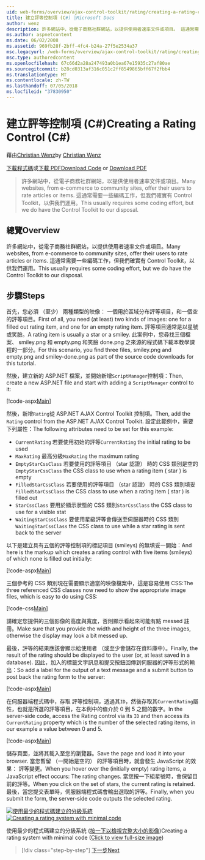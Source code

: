 ```yaml
---
uid: web-forms/overview/ajax-control-toolkit/rating/creating-a-rating-control-cs
title: 建立評等控制項 (C#) |Microsoft Docs
author: wenz
description: 許多網站中，從電子商務社群網站，以提供使用者速率文件或項目。 這通常需要一些編碼工作，但我們確實有...
ms.author: aspnetcontent
ms.date: 06/02/2008
ms.assetid: 969fb28f-2bff-4fc4-b24a-27f5e2534a37
msc.legacyurl: /web-forms/overview/ajax-control-toolkit/rating/creating-a-rating-control-cs
msc.type: authoredcontent
ms.openlocfilehash: 67c66d2a28a247493a0b1ea67e15935c27af80ae
ms.sourcegitcommit: b28cd0313af316c051c2ff8549865bff67f2fbb4
ms.translationtype: MT
ms.contentlocale: zh-TW
ms.lasthandoff: 07/05/2018
ms.locfileid: "37830950"
---
```

<a name="creating-a-rating-control-c"></a><span data-ttu-id="a2ba1-104">建立評等控制項 (C#)</span><span class="sxs-lookup"><span data-stu-id="a2ba1-104">Creating a Rating Control (C#)</span></span>
====================
<span data-ttu-id="a2ba1-105">藉由[Christian Wenz](https://github.com/wenz)</span><span class="sxs-lookup"><span data-stu-id="a2ba1-105">by [Christian Wenz](https://github.com/wenz)</span></span>

<span data-ttu-id="a2ba1-106">[下載程式碼](http://download.microsoft.com/download/9/3/f/93f8daea-bebd-4821-833b-95205389c7d0/rating0.cs.zip)或[下載 PDF](http://download.microsoft.com/download/2/d/c/2dc10e34-6983-41d4-9c08-f78f5387d32b/rating0CS.pdf)</span><span class="sxs-lookup"><span data-stu-id="a2ba1-106">[Download Code](http://download.microsoft.com/download/9/3/f/93f8daea-bebd-4821-833b-95205389c7d0/rating0.cs.zip) or [Download PDF](http://download.microsoft.com/download/2/d/c/2dc10e34-6983-41d4-9c08-f78f5387d32b/rating0CS.pdf)</span></span>

> <span data-ttu-id="a2ba1-107">許多網站中，從電子商務社群網站，以提供使用者速率文件或項目。</span><span class="sxs-lookup"><span data-stu-id="a2ba1-107">Many websites, from e-commerce to community sites, offer their users to rate articles or items.</span></span> <span data-ttu-id="a2ba1-108">這通常需要一些編碼工作，但我們確實有 Control Toolkit，以供我們運用。</span><span class="sxs-lookup"><span data-stu-id="a2ba1-108">This usually requires some coding effort, but we do have the Control Toolkit to our disposal.</span></span>


## <a name="overview"></a><span data-ttu-id="a2ba1-109">總覽</span><span class="sxs-lookup"><span data-stu-id="a2ba1-109">Overview</span></span>

<span data-ttu-id="a2ba1-110">許多網站中，從電子商務社群網站，以提供使用者速率文件或項目。</span><span class="sxs-lookup"><span data-stu-id="a2ba1-110">Many websites, from e-commerce to community sites, offer their users to rate articles or items.</span></span> <span data-ttu-id="a2ba1-111">這通常需要一些編碼工作，但我們確實有 Control Toolkit，以供我們運用。</span><span class="sxs-lookup"><span data-stu-id="a2ba1-111">This usually requires some coding effort, but we do have the Control Toolkit to our disposal.</span></span>

## <a name="steps"></a><span data-ttu-id="a2ba1-112">步驟</span><span class="sxs-lookup"><span data-stu-id="a2ba1-112">Steps</span></span>

<span data-ttu-id="a2ba1-113">首先，您必須 （至少） 兩種類型的映像： 一個用於區域分布評等項目，和一個空的評等項目。</span><span class="sxs-lookup"><span data-stu-id="a2ba1-113">First of all, you need (at least) two kinds of images: one for a filled out rating item, and one for an empty rating item.</span></span> <span data-ttu-id="a2ba1-114">評等項目通常是以星號或笑臉。</span><span class="sxs-lookup"><span data-stu-id="a2ba1-114">A rating item is usually a star or a smiley.</span></span> <span data-ttu-id="a2ba1-115">此案例中，您尋找三個檔案、 smiley.png 和 empty.png 和笑臉 done.png 之來源的程式碼下載本教學課程的一部分。</span><span class="sxs-lookup"><span data-stu-id="a2ba1-115">For this scenario, you find three files, smiley.png and empty.png and smiley-done.png as part of the source code downloads for this tutorial.</span></span>

<span data-ttu-id="a2ba1-116">然後，建立新的 ASP.NET 檔案，並開始新增`ScriptManager`控制項：</span><span class="sxs-lookup"><span data-stu-id="a2ba1-116">Then, create a new ASP.NET file and start with adding a `ScriptManager` control to it:</span></span>

[!code-aspx[Main](creating-a-rating-control-cs/samples/sample1.aspx)]

<span data-ttu-id="a2ba1-117">然後，新增`Rating`從 ASP.NET AJAX Control Toolkit 控制項。</span><span class="sxs-lookup"><span data-stu-id="a2ba1-117">Then, add the `Rating` control from the ASP.NET AJAX Control Toolkit.</span></span> <span data-ttu-id="a2ba1-118">設定此範例中，需要下列屬性：</span><span class="sxs-lookup"><span data-stu-id="a2ba1-118">The following attributes need to be set for this example:</span></span>

- <span data-ttu-id="a2ba1-119">`CurrentRating` 若要使用初始的評等</span><span class="sxs-lookup"><span data-stu-id="a2ba1-119">`CurrentRating` the initial rating to be used</span></span>
- <span data-ttu-id="a2ba1-120">`MaxRating` 最高分級</span><span class="sxs-lookup"><span data-stu-id="a2ba1-120">`MaxRating` the maximum rating</span></span>
- <span data-ttu-id="a2ba1-121">`EmptyStarCssClass` 若要使用的評等項目 （star 認證） 時的 CSS 類別是空的</span><span class="sxs-lookup"><span data-stu-id="a2ba1-121">`EmptyStarCssClass` the CSS class to use when a rating item ( star ) is empty</span></span>
- <span data-ttu-id="a2ba1-122">`FilledStarCssClass` 若要使用的評等項目 （star 認證） 時的 CSS 類別填妥</span><span class="sxs-lookup"><span data-stu-id="a2ba1-122">`FilledStarCssClass` the CSS class to use when a rating item ( star ) is filled out</span></span>
- <span data-ttu-id="a2ba1-123">`StarCssClass` 要用於顯示狀態的 CSS 類別</span><span class="sxs-lookup"><span data-stu-id="a2ba1-123">`StarCssClass` the CSS class to use for a visible stat</span></span>
- <span data-ttu-id="a2ba1-124">`WaitingStarCssClass` 要使用星級評等會傳送至伺服器時的 CSS 類別</span><span class="sxs-lookup"><span data-stu-id="a2ba1-124">`WaitingStarCssClass` the CSS class to use while a star rating is sent back to the server</span></span>

<span data-ttu-id="a2ba1-125">以下是建立具有五個的評等控制項的標記項目 (smileys) 的無填妥一開始：</span><span class="sxs-lookup"><span data-stu-id="a2ba1-125">And here is the markup which creates a rating control with five items (smileys) of which none is filled out initially:</span></span>

[!code-aspx[Main](creating-a-rating-control-cs/samples/sample2.aspx)]

<span data-ttu-id="a2ba1-126">三個參考的 CSS 類別現在需要顯示適當的映像檔案中，這是容易使用 CSS:</span><span class="sxs-lookup"><span data-stu-id="a2ba1-126">The three referenced CSS classes now need to show the appropriate image files, which is easy to do using CSS:</span></span>

[!code-css[Main](creating-a-rating-control-cs/samples/sample3.css)]

<span data-ttu-id="a2ba1-127">請確定您提供的三個影像的高度與寬度，否則顯示看起來可能有點 messed 註冊。</span><span class="sxs-lookup"><span data-stu-id="a2ba1-127">Make sure that you provide the width and height of the three images, otherwise the display may look a bit messed up.</span></span>

<span data-ttu-id="a2ba1-128">最後，評等的結果應該會顯示給使用者 （或至少會儲存在資料庫中）。</span><span class="sxs-lookup"><span data-stu-id="a2ba1-128">Finally, the result of the rating should be displayed to the user (or, at least saved in a database).</span></span> <span data-ttu-id="a2ba1-129">因此，加入的標籤文字訊息和提交按鈕回傳到伺服器的評等形式的輸出：</span><span class="sxs-lookup"><span data-stu-id="a2ba1-129">So add a label for the output of a text message and a submit button to post back the rating form to the server:</span></span>

[!code-aspx[Main](creating-a-rating-control-cs/samples/sample4.aspx)]

<span data-ttu-id="a2ba1-130">在伺服器端程式碼中，存取 評等控制項，透過其`ID`，然後存取其`CurrentRating`屬性，也就是所選的評等項目，在本例中的值介於 0 到 5 之間的數字。</span><span class="sxs-lookup"><span data-stu-id="a2ba1-130">In the server-side code, access the Rating control via its `ID` and then access its `CurrentRating` property which is the number of the selected rating items, in our example a value between 0 and 5.</span></span>

[!code-aspx[Main](creating-a-rating-control-cs/samples/sample5.aspx)]

<span data-ttu-id="a2ba1-131">儲存頁面，並將其載入至您的瀏覽器。</span><span class="sxs-lookup"><span data-stu-id="a2ba1-131">Save the page and load it into your browser.</span></span> <span data-ttu-id="a2ba1-132">當您暫留 （一開始是空的） 的評等項目時，就會發生 JavaScript 的效果： 評等變更。</span><span class="sxs-lookup"><span data-stu-id="a2ba1-132">When you hover over the (initially empty) rating items, a JavaScript effect occurs: The rating changes.</span></span> <span data-ttu-id="a2ba1-133">當您按一下組星號時，會保留目前的評等。</span><span class="sxs-lookup"><span data-stu-id="a2ba1-133">When you click on the set of stars, the current rating is retained.</span></span> <span data-ttu-id="a2ba1-134">最後，當您提交表單時，伺服器端程式碼會輸出選取的評等。</span><span class="sxs-lookup"><span data-stu-id="a2ba1-134">Finally, when you submit the form, the server-side code outputs the selected rating.</span></span>


<span data-ttu-id="a2ba1-135">[![使用最少的程式碼建立的分級系統](creating-a-rating-control-cs/_static/image2.png)](creating-a-rating-control-cs/_static/image1.png)</span><span class="sxs-lookup"><span data-stu-id="a2ba1-135">[![Creating a rating system with minimal code](creating-a-rating-control-cs/_static/image2.png)](creating-a-rating-control-cs/_static/image1.png)</span></span>

<span data-ttu-id="a2ba1-136">使用最少的程式碼建立的分級系統 ([按一下以檢視完整大小的影像](creating-a-rating-control-cs/_static/image3.png))</span><span class="sxs-lookup"><span data-stu-id="a2ba1-136">Creating a rating system with minimal code ([Click to view full-size image](creating-a-rating-control-cs/_static/image3.png))</span></span>

> [!div class="step-by-step"]
> [<span data-ttu-id="a2ba1-137">下一步</span><span class="sxs-lookup"><span data-stu-id="a2ba1-137">Next</span></span>](creating-a-rating-control-vb.md)
